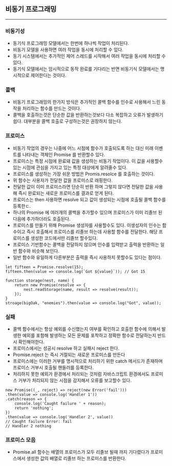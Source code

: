 
## 비동기 프로그래밍

--------------------------------

### 비동기성

* 동기식 프로그래밍 모델에서는 한번에 하나씩 작업이 처리된다.
* 비동기 모델을 사용하면 여러 작업을 동시에 처리할 수 있다.
* 동기 시스템에서는 추가적인 제어 스레드를 시작해서 여러 작업을 동시에 처리할 수 있다.
* 동기식 모델에서는 암시적으로 동작 완료를 기다리는 반면 비동기식 모델에서는 명시적으로 제어한다는 것이다.

### 콜백

* 비동기 프로그래밍의 한가지 방식은 추가적인 콜백 함수를 인수로 사용해서 느린 동작을 처리하는 함수를 만드는 것이다.
* 콜백을 호출하는것은 단순한 값을 반환하는것보다 다소 복잡하고 오류가 발생하기 쉽다. 대부분을 콜백 호출로 구성하는것은 권장하지 않는다.

### 프로미스

* 비동기 작업의 경우는 나중에 어느 시점에 함수가 호출되도록 하는 대신 미래 이벤트를 나타내는 객체인 Promise 를 반환할수 있다.
* 프로미스는 특정 시점에 완료돼 값을 생성하는 비동기 작업이다. 이 값을 사용할수 있는 시점에 관심을 가지고 있는 특정 대상에게 알려줄수 있다.
* 프로미스를 생성하는 가장 쉬운 방법은 Promis.resolce 를 호출하는 것이다.
* 위 함수는 사용자가 전달한 값을 프로미스로 래핑한다.
* 전달한 값이 이미 프로미스라면 단순히 반환 하며 그렇지 않다면 전달한 값을 사용해 즉시 완료되는 새로운 프로미스를 결과로 얻게 된다.
* 프로미스는 then 사용하면 resolve 되고 값이 생성되는 시점에 호출될 콜백 함수를 등록한ㄷ.
* 하나의 Promise 에 여러개의 콜백을 추가할수 있으며 프로미스가 이미 리졸브 된 다음에 추가하더라도 호출된다.
* 프로미스를 만들기 위해 Promise 생성자를 사용할수도 있다. 이생성자의 인수는 함수이고 즉시 호출해서 프로미스를 리졸브 하는데 사용할 함수를 전달한다. 해당 프로미스를 생성한 코드에서만 리졸브 할수있다.
* 프로미스 기반함수는 콜백을 전달하지 않으며 인수를 입력받고 출력을 반환하는 일반 함수와 비슷해 보인다.
* 일반 함수와 유일하게 다른부분은 출력을 즉시 사용하지 못할수도 있다는 점이다.
```
let fifteen = Promise.resolve(15);
fifteen.then(value => console.log(`Got ${value}`)); // Got 15

function storage(nest, name) {
    return new Promise(resolve => {
        nest.readStorage(name, result => resolve(result));
    });
}
stroage(bigOak, "enemies").then(value => console.log("Got", value));
```

### 실패

* 콜백 함수에서는 항상 예외를 수신했는지 여부를 확인하고 호출한 함수에 의해서 발생한 예외를 포함해 발생하는 모든 문제를 포착하고 정확한 함수로 전달하는지 반드시 확인해야한다.
* 프로미스에서는 성공시 resolve 하고 실패시 reject 한다.
* Promise.reject 는 즉시 거절되는 새로운 프로미스를 만든다
* 프로미스에는 이러한 거부를 명시적으로 처리하기 위한 catch 메서드가 존재하며 프로미스 거부시 호출될 핸들러를 등록한다.
* 처리하지 못한 예외가 환경에서 처리되는 것처럼 자바스크립트 환경에서도 프로미스 거부가 처리되지 않는 시점을 감지해서 오류를 보고할수 있다.
```
new Promise((_, reject) => reject(new Error('fail')))
.then(value => console.log('Handler 1'))
.catch(reason => {
    console.log('Caught failure ' + reason);
    return 'nothing';
})
.then(value => console.log('Handler 2', value))
// Caught failure Error: fail
// Handler 2 nothing
```

### 프로미스 모음

* Promise.all 함수는 배열의 프로미스가 모두 리졸브 될때 까지 기다렸다가 프로미스에서 생성한 값의 배열로 리졸브 하는 프로미스를 반환한다.